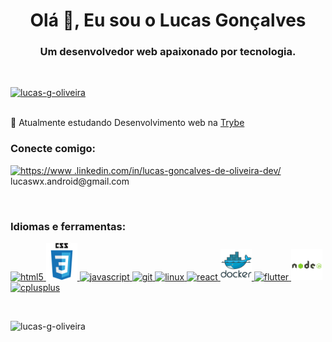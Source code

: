 <h1 align="center">Olá 👋, Eu sou o Lucas Gonçalves</h1>
<h3 align="center">Um desenvolvedor web apaixonado por tecnologia.</h3>
<br/>
<p align="left"> <a href ="https://github.com/ryo-ma/github-profile-trophy"><img src="https://github-profile-trophy.vercel.app/?username=lucas-g-oliveira" alt ="lucas-g-oliveira" /></a> </p>

<br/>
🔭 Atualmente estudando Desenvolvimento web na <a href src="https://www.betrybe.com/">Trybe</a>
<br/>
<h3 align="left">Conecte comigo:</h3>
<p align="left">
<a href="https://linkedin.com/in/https://www.linkedin.com/in/lucas-goncalves-de-oliveira-dev/" target="blank"><img align="center " src="https://raw.githubusercontent.com/rahuldkjain/github-profile-readme-generator/master/src/images/icons/Social/linked-in-alt.svg" alt="https://www .linkedin.com/in/lucas-goncalves-de-oliveira-dev/" height="30" width="40" /></a>
  lucaswx.android@gmail.com
</p>
<br/>
<h3 align="left">Idiomas e ferramentas: </h3>
<p align="left" style="backgound-color:white;">
<a href="https://www.w3.org/html/" target="_blank" rel="noreferrer"> <img src="https://img2.gratispng.com/20180802/tpl/kisspng-logo-html5-brand-clip-art-%E6%9D%89-%E5%B1%B1-%E8%89%AF-%E9%9B%84-5b62be01b565d5.334247781533197825743.jpg" alt="html5" width="50" height="55"/>
</a>
<a href="https://upload.wikimedia.org/wikipedia/commons/thumb/1/18/ISO_C%2B%2B_Logo.svg/1822px-ISO_C%2B%2B_Logo.svg.png"> <img src="https://raw.githubusercontent.com/devicons/devicon/master/icons/css3/css3-original-wordmark.svg " alt="css3" width="50" height="60"/>
</a>
<a href="https://developer.mozilla.org/en-US/docs/Web/JavaScript " target="_blank" rel="noreferrer"> <img src="https://www.clipartmax.com/png/middle/470-4707396_javascript-icon-html-css-js-icons.png" alt="javascript" width="50" height="60"/>
</a>
<a href="https://git-scm.com/" target="_blank" rel="noreferrer"> <img src="https://www.vectorlogo.zone/logos/git-scm/git-scm-icon.svg" alt="git"width="50" height="50"/>
</a>
<a href="https://www.linux.org/" target="_blank" rel="noreferrer"> <img src="https://imagepng.org/wp-content/uploads/2017/06/pinguim-linux-tux-2-871x1024.png" alt="linux" width="40" height="40"/>
</a>
<a href="https://reactjs.org/" target="_blank" rel="noreferrer"> <img src="https://www.datocms-assets.com/45470/1631110818-logo-react-js.png" alt="react" width="70" height="50"/>
</a>
<a href="https://www.docker.com/" target="_blank" rel="noreferrer"> <img src="https://raw.githubusercontent.com/devicons/devicon/master/icons/docker/docker-original-wordmark.svg" alt="docker" width="50" height="50"/> </a>
<a href="https://flutter.dev" target="_blank" rel="noreferrer"> <img src="https://storage.googleapis.com/cms-storage-bucket/a9d6ce81aee44ae017ee.png" alt="flutter" width="40" height="50"/>
</a>
<a href="https:// nodejs.org" target="_blank" rel="noreferrer"> <img src="https://raw.githubusercontent.com/devicons/devicon/master/icons/nodejs/nodejs-original-wordmark.svg" alt= "nodejs" width="50" height="50"/></a>
<a href="https://www.w3schools.com/cpp/" target="_blank" rel="noreferrer"> <img src="https://upload.wikimedia.org/wikipedia/commons/thumb/1/18/ISO_C%2B%2B_Logo.svg/1822px-ISO_C%2B%2B_Logo.svg.png" alt="cplusplus" width="50" height="50"/>
</a>
</p>
<br/>

<p><img align="left" src="https://github-readme-stats.vercel.app/api/top-langs?username=lucas-g-oliveira&show_icons=true&locale=en&layout=compact" alt=" lucas-g-oliveira" /></p>
